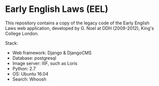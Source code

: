 # Early English Laws (EEL)

This repository contains a copy of the legacy code of the Early English Laws web application, developed by G. Noel at DDH (2009-2012), King's College London.

Stack:

* Web framework: Django & DjangoCMS
* Database: postgresql
* Image server: IIIF, such as Loris
* Python: 2.7
* OS: Ubuntu 16.04
* Search: Whoosh

